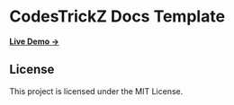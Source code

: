 # CodesTrickZ Docs Template

[**Live Demo →**](https://codestrickz.wapborhan.com/)

## License

This project is licensed under the MIT License.
